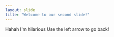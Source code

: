 ```yaml
---
layout: slide
title: "Welcome to our second slide!"
---
```

Hahah I'm hilarious
Use the left arrow to go back!
